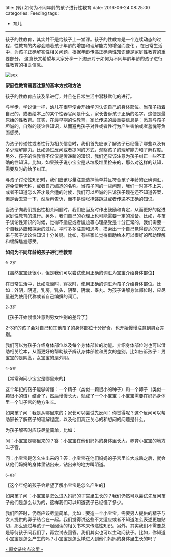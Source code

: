 title: (转) 如何为不同年龄的孩子进行性教育
date: 2016-06-24 08:25:00
categories: Feeding
tags:
 - 育儿
---

孩子的性教育，其实并不是给孩子上一堂课。孩子的性教育是一个连续动态的过程，性教育的内容会随着孩子年龄的增加和理解能力的增强而变化 。在日常生活中，为孩子正确解答性相关问题，根据年龄传递正确两性知识便是家庭性教育的重要部分。 这篇长文希望与大家分享一下澳洲对于如何为不同年龄年龄的孩子进行性教育的相关信息。

![sex](/images/others/sex.jpg)

__家庭性教育需要注意的基本方式和方法__

孩子的性教育应该及早进行，并且在日常生活中潜移默化的进行。

与学步，学说话一样，幼儿在很早便会开始学习认识自己的身体部位。当孩子指着自己的，或者绘本上的某个性器官问是什么，家长告诉孩子正确的名字，这便是最原始的性教育。其实，在最早期的性教育，家长传递的最重要信息是：愿意与孩子坦诚的，自然的谈论性知识，从而避免孩子对性或者性行为产生害怕或者羞愧等负面感受。

为孩子传递性或者性行为相关信息时，我们首先应该了解孩子已经懂了哪些以及有多少理解能力。比如通过反问或者提问的方式，观察孩子的理解能力和了解程度。另外，孩子的性教育不仅仅是传递新的知识，我们还应该注意为孩子纠正一些不正确的性知识。比如，如果孩子说小宝宝是从垃圾堆里捡来的，那么对这样的认知，需要及时的给予纠正。

与孩子讨论性知识时，我们应该尽量注意选择简单并且符合孩子年龄的正确词汇，避免使用代称，或者自己编造的名称。当孩子问的一些问题，我们一时答不上来，或者不知道怎么答才最合适的时候，我们可以坦诚的告诉孩子现在还不知道答案，但是会去查一下，然后再告诉，而不是慌张掩饰跳过或者传递不正确的知识。

当孩子向我们提出性相关问题时，我们应当及时作出鼓励和肯定，从而更好的促进家庭性教育的进行。另外，我们自己的心理上也可能需要一定的准备。比如，与孩子谈论性知识的时候，觉得不适应或者尴尬等心理感受是十分正常的，我们需要一个自我适应和探索的过程。平时多多注意和思考，摸索出一个自己觉得舒适的方式来与孩子谈论性知识十分关键。比如，有些家长觉得借助绘本可以很好的帮助理解和缓解尴尬感受。

__如何为不同年龄的孩子进行性教育__

`0-2岁`

【虽然宝宝还很小，但是我们可以尝试使用正确的词汇为宝宝介绍身体部位】

在日常生活中，比如洗澡时，穿衣时，使用正确的词汇为孩子介绍身体部位。比如：外阴，阴道，乳房，乳头，阴茎，阴囊，睾丸。为孩子讲解身体部位时，应尽量避免使用代称或者自己编撰的词汇。

`2-3岁`

【孩子开始慢慢注意到男女性别的差异了】

2-3岁的孩子会对自己和其他孩子的身体部位十分好奇，也开始慢慢注意到男女差别。

我们可以为孩子介绍身体部位以及每个身体部位的功能。介绍身体部位时也可以借助相关绘本，从而更好的帮助孩子辨认身体部位和男女的差别。比如告诉孩子：男宝宝的是阴茎，女宝宝的是外阴。

`4-5岁`

【常常询问小宝宝是哪里来的】

这个年纪的孩子能够听懂：一个精子（类似一颗很小的种子）和一个卵子（类似一颗很小的蛋）结合了，然后慢慢长大，就成了一个小宝宝；小宝宝需要在妈妈身体里一个叫子宫的地方生长。

如果孩子问：我是从哪里来的；家长可以尝试先反问：你觉得呢？这个反问可以帮助家长了解孩子的理解程度，以及他们真正关心的和想问的问题是什么。

为孩子解答时应该尽量简单，比如：

问：小宝宝是哪里来的？答：小宝宝在他们妈妈的身体里长大，养育小宝宝的地方叫子宫。

问：小宝宝是怎么生出来的？答：小宝宝在他们妈妈的子宫里长大成熟之后，就会从他们妈妈的身体里钻出来，钻出来的地方叫阴道。

`6-8岁`

【这个年纪的孩子会希望了解小宝宝是怎么产生的】

如果孩子问：小宝宝是怎么进入妈妈的子宫里生长的？我们仍然可以尝试先反问孩子他们是怎么认为的，这样我们可以知道孩子已经懂了多少。

我们回答时，仍然应该尽量简单，比如：要造一个小宝宝，需要男人提供的精子与女人提供的卵子结合在一起。我们觉得讲这些不太适应或者不知道怎么表述更加贴切，那么通过与孩子一起阅读的相关书本来传递性知识。另外，其实我们不需要总是等待孩子问我们了，再尝试去回答。我们其实也可以主动问孩子。比如，你知道小宝宝是怎么产生的吗？小宝宝是怎么样进入到他们妈妈的身体里生长的吗？

[- 原文链接点这里 -](http://weibo.com/ttarticle/p/show?id=2309403989527801793079)